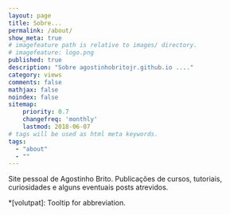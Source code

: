 ```yaml
---
layout: page
title: Sobre...
permalink: /about/
show_meta: true
# imagefeature path is relative to images/ directory.
# imagefeature: logo.png
published: true
description: "Sobre agostinhobritojr.github.io ...."
category: views
comments: false
mathjax: false
noindex: false
sitemap:
    priority: 0.7
    changefreq: 'monthly'
    lastmod: 2018-06-07
# tags will be used as html meta keywords.    
tags:
  - "about"
  - ""
---
```


Site pessoal de Agostinho Brito. Publicações de cursos, tutoriais, curiosidades e alguns eventuais posts atrevidos.

*[volutpat]: Tooltip for abbreviation.
